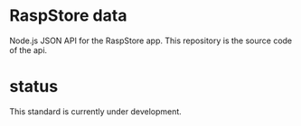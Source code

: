 RaspStore data
===
Node.js JSON API for the RaspStore app.
This repository is the source code of the api.


status
===
This standard is currently under development.




